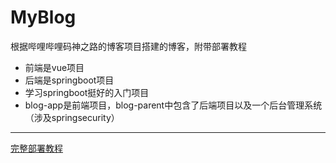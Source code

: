 # MyBlog
根据哔哩哔哩码神之路的博客项目搭建的博客，附带部署教程
- 前端是vue项目
- 后端是springboot项目
- 学习springboot挺好的入门项目
- blog-app是前端项目，blog-parent中包含了后端项目以及一个后台管理系统（涉及springsecurity）
---
[完整部署教程](https://blog.csdn.net/dolpin_ink/article/details/123056852?spm=1001.2014.3001.5501)
